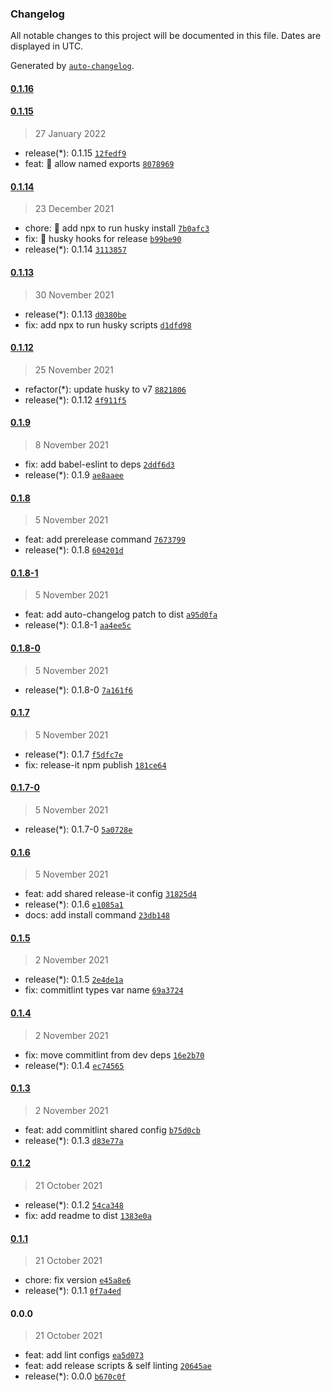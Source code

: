 ### Changelog

All notable changes to this project will be documented in this file. Dates are displayed in UTC.

Generated by [`auto-changelog`](https://github.com/CookPete/auto-changelog).

#### [0.1.16](https://github.com/realtby/codestyle/compare/0.1.15...0.1.16)

#### [0.1.15](https://github.com/realtby/codestyle/compare/0.1.14...0.1.15)

> 27 January 2022

- release(*): 0.1.15 [`12fedf9`](https://github.com/realtby/codestyle/commit/12fedf941985b82dac74fa0a50e063afa2d01224)
- feat: 🎸 allow named exports [`8078969`](https://github.com/realtby/codestyle/commit/80789695efd50ac4614a7db2b9629465e3c543e3)

#### [0.1.14](https://github.com/realtby/codestyle/compare/0.1.13...0.1.14)

> 23 December 2021

- chore: 🤖 add npx to run husky install [`7b0afc3`](https://github.com/realtby/codestyle/commit/7b0afc333a73fe942685c6e0c7de8d3da46e1cf1)
- fix: 🐛 husky hooks for release [`b99be90`](https://github.com/realtby/codestyle/commit/b99be904c50dfa3f937950ca7536b587999eb244)
- release(*): 0.1.14 [`3113857`](https://github.com/realtby/codestyle/commit/311385708ac2d130e10666ef09bc99993929a6ae)

#### [0.1.13](https://github.com/realtby/codestyle/compare/0.1.12...0.1.13)

> 30 November 2021

- release(*): 0.1.13 [`d0380be`](https://github.com/realtby/codestyle/commit/d0380be0f1aa33278fb9f427ff3df6d6758e55a2)
- fix: add npx to run husky scripts [`d1dfd98`](https://github.com/realtby/codestyle/commit/d1dfd98bfb9eb05b239dbcb09a3d9b879f637f24)

#### [0.1.12](https://github.com/realtby/codestyle/compare/0.1.9...0.1.12)

> 25 November 2021

- refactor(*): update husky to v7 [`8821806`](https://github.com/realtby/codestyle/commit/8821806ba1af58aaee3377791ef5a47e19372866)
- release(*): 0.1.12 [`4f911f5`](https://github.com/realtby/codestyle/commit/4f911f5c81e20ed4062cfb645ca838798d6b17f2)

#### [0.1.9](https://github.com/realtby/codestyle/compare/0.1.8...0.1.9)

> 8 November 2021

- fix: add babel-eslint to deps [`2ddf6d3`](https://github.com/realtby/codestyle/commit/2ddf6d35291bce1a09a5d35923a3ec9ef0c2fd3f)
- release(*): 0.1.9 [`ae8aaee`](https://github.com/realtby/codestyle/commit/ae8aaee241c1a977c669e50ce91e22eab9d61f62)

#### [0.1.8](https://github.com/realtby/codestyle/compare/0.1.8-1...0.1.8)

> 5 November 2021

- feat: add prerelease command [`7673799`](https://github.com/realtby/codestyle/commit/76737999711c8dd35dea2cf636cd2f99ae97d395)
- release(*): 0.1.8 [`604201d`](https://github.com/realtby/codestyle/commit/604201da23a5815416939f9633dfbd06cb09ab27)

#### [0.1.8-1](https://github.com/realtby/codestyle/compare/0.1.8-0...0.1.8-1)

> 5 November 2021

- feat: add auto-changelog patch to dist [`a95d0fa`](https://github.com/realtby/codestyle/commit/a95d0fa76d0ff7874fe956eeaae2cb2cfb264995)
- release(*): 0.1.8-1 [`aa4ee5c`](https://github.com/realtby/codestyle/commit/aa4ee5c434d78239e58a246adfb044bb9c918b7f)

#### [0.1.8-0](https://github.com/realtby/codestyle/compare/0.1.7...0.1.8-0)

> 5 November 2021

- release(*): 0.1.8-0 [`7a161f6`](https://github.com/realtby/codestyle/commit/7a161f61a849d69e39a4fbd5d076275c550e5900)

#### [0.1.7](https://github.com/realtby/codestyle/compare/0.1.7-0...0.1.7)

> 5 November 2021

- release(*): 0.1.7 [`f5dfc7e`](https://github.com/realtby/codestyle/commit/f5dfc7e683b6fc1f53e364b6e2465370fdeb331f)
- fix: release-it npm publish [`181ce64`](https://github.com/realtby/codestyle/commit/181ce64a3f04c155a453d5c32519bba895260a53)

#### [0.1.7-0](https://github.com/realtby/codestyle/compare/0.1.6...0.1.7-0)

> 5 November 2021

- release(*): 0.1.7-0 [`5a0728e`](https://github.com/realtby/codestyle/commit/5a0728e7ae55629e66e47051bf78c9487997f978)

#### [0.1.6](https://github.com/realtby/codestyle/compare/0.1.5...0.1.6)

> 5 November 2021

- feat: add shared release-it config [`31825d4`](https://github.com/realtby/codestyle/commit/31825d4a836c8722ef612f6035dad08d2a7c68cd)
- release(*): 0.1.6 [`e1085a1`](https://github.com/realtby/codestyle/commit/e1085a1720a8c48c47fb93dddb00553bb16cd147)
- docs: add install command [`23db148`](https://github.com/realtby/codestyle/commit/23db148bff04bd2c02f87104a63fa237f4f4c295)

#### [0.1.5](https://github.com/realtby/codestyle/compare/0.1.4...0.1.5)

> 2 November 2021

- release(*): 0.1.5 [`2e4de1a`](https://github.com/realtby/codestyle/commit/2e4de1a80c8d02fd6ba40522bdeb0c1fc505e137)
- fix: commitlint types var name [`69a3724`](https://github.com/realtby/codestyle/commit/69a37240afd4dc6e8c396fb8e2741832e47c5b65)

#### [0.1.4](https://github.com/realtby/codestyle/compare/0.1.3...0.1.4)

> 2 November 2021

- fix: move commitlint from dev deps [`16e2b70`](https://github.com/realtby/codestyle/commit/16e2b7091e2f8d4b934bcbd9c0ca7c98b699f819)
- release(*): 0.1.4 [`ec74565`](https://github.com/realtby/codestyle/commit/ec74565838f0643e2e1774bf16d0e338a8fd7958)

#### [0.1.3](https://github.com/realtby/codestyle/compare/0.1.2...0.1.3)

> 2 November 2021

- feat: add commitlint shared config [`b75d0cb`](https://github.com/realtby/codestyle/commit/b75d0cb04f281761ced29dfb7c3dab3a02610bdb)
- release(*): 0.1.3 [`d83e77a`](https://github.com/realtby/codestyle/commit/d83e77ab203ab72a63a1afe204b88be1242b07f4)

#### [0.1.2](https://github.com/realtby/codestyle/compare/0.1.1...0.1.2)

> 21 October 2021

- release(*): 0.1.2 [`54ca348`](https://github.com/realtby/codestyle/commit/54ca34819afe82d2f8b1296f7685ff913f543d14)
- fix: add readme to dist [`1383e0a`](https://github.com/realtby/codestyle/commit/1383e0a886ce74dba816a62dce3a73304ca2c452)

#### [0.1.1](https://github.com/realtby/codestyle/compare/0.0.0...0.1.1)

> 21 October 2021

- chore: fix version [`e45a8e6`](https://github.com/realtby/codestyle/commit/e45a8e67c64da59f5fb5b74215282000f11da9b4)
- release(*): 0.1.1 [`0f7a4ed`](https://github.com/realtby/codestyle/commit/0f7a4edaa2b27a1d4a09d17c7f38144f09d39763)

#### 0.0.0

> 21 October 2021

- feat: add lint configs [`ea5d073`](https://github.com/realtby/codestyle/commit/ea5d0736c24225eab774744c135a637eeb774cac)
- feat: add release scripts & self linting [`20645ae`](https://github.com/realtby/codestyle/commit/20645ae21e520061f5852726cea42410c75f7ef8)
- release(*): 0.0.0 [`b670c0f`](https://github.com/realtby/codestyle/commit/b670c0f33cd436a002d84b9fb44dbcd13f5966d6)
